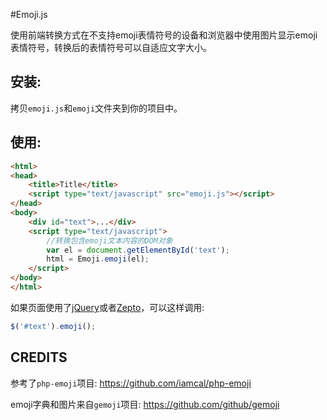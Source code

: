 #Emoji.js

使用前端转换方式在不支持emoji表情符号的设备和浏览器中使用图片显示emoji表情符号，转换后的表情符号可以自适应文字大小。

## 安装:

拷贝`emoji.js`和`emoji`文件夹到你的项目中。

## 使用: 

```html
<html>
<head>
    <title>Title</title>
    <script type="text/javascript" src="emoji.js"></script>
</head>
<body>
    <div id="text">...</div>
    <script type="text/javascript">
        //转换包含emoji文本内容的DOM对象
        var el = document.getElementById('text');
        html = Emoji.emoji(el);
    </script>
</body>
</html>
```

如果页面使用了[jQuery](https://github.com/jquery/jquery)或者[Zepto](https://github.com/madrobby/zepto)，可以这样调用:
```javascript
$('#text').emoji();
```

## CREDITS

参考了`php-emoji`项目:
https://github.com/iamcal/php-emoji

emoji字典和图片来自`gemoji`项目:
https://github.com/github/gemoji
